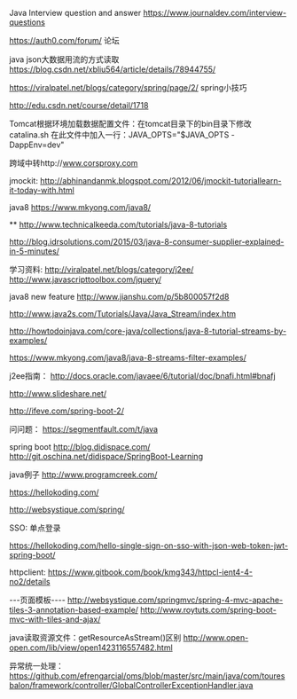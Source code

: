 
Java Interview question and answer
https://www.journaldev.com/interview-questions

https://auth0.com/forum/ 论坛

java json大数据用流的方式读取
https://blog.csdn.net/xbliu564/article/details/78944755/

https://viralpatel.net/blogs/category/spring/page/2/   spring小技巧

http://edu.csdn.net/course/detail/1718

Tomcat根据环境加载数据配置文件：在tomcat目录下的bin目录下修改catalina.sh
在此文件中加入一行：JAVA_OPTS="$JAVA_OPTS -DappEnv=dev"

跨域中转http://www.corsproxy.com

jmockit:
http://abhinandanmk.blogspot.com/2012/06/jmockit-tutoriallearn-it-today-with.html



java8
https://www.mkyong.com/java8/

** http://www.technicalkeeda.com/tutorials/java-8-tutorials

http://blog.idrsolutions.com/2015/03/java-8-consumer-supplier-explained-in-5-minutes/

学习资料:
http://viralpatel.net/blogs/category/j2ee/
http://www.javascripttoolbox.com/jquery/

java8 new feature
http://www.jianshu.com/p/5b800057f2d8

http://www.java2s.com/Tutorials/Java/Java_Stream/index.htm

http://howtodoinjava.com/core-java/collections/java-8-tutorial-streams-by-examples/


https://www.mkyong.com/java8/java-8-streams-filter-examples/


j2ee指南：
http://docs.oracle.com/javaee/6/tutorial/doc/bnafi.html#bnafj


http://www.slideshare.net/

http://ifeve.com/spring-boot-2/

问问题：
https://segmentfault.com/t/java

spring boot
http://blog.didispace.com/
http://git.oschina.net/didispace/SpringBoot-Learning

java例子
http://www.programcreek.com/

https://hellokoding.com/

http://websystique.com/spring/


SSO: 单点登录

https://hellokoding.com/hello-single-sign-on-sso-with-json-web-token-jwt-spring-boot/

httpclient:
https://www.gitbook.com/book/kmg343/httpcl-ient4-4-no2/details

---页面模板----
http://websystique.com/springmvc/spring-4-mvc-apache-tiles-3-annotation-based-example/
http://www.roytuts.com/spring-boot-mvc-with-tiles-and-ajax/


java读取资源文件：getResourceAsStream()区别
http://www.open-open.com/lib/view/open1423116557482.html


异常统一处理：
https://github.com/efrengarcial/oms/blob/master/src/main/java/com/touresbalon/framework/controller/GlobalControllerExceptionHandler.java







